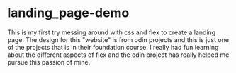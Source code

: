 # landing_page-demo
This is my first try messing around with css and flex to create a landing page. The design for this "website" is from odin projects and this is just one of the projects that is in their foundation course. I really had fun learning about the different aspects of flex and the odin project has really helped me pursue this passion of mine.
